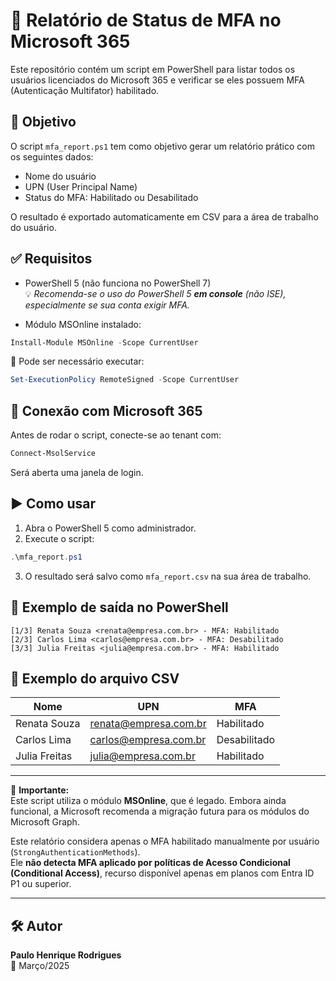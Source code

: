 # 🔐 Relatório de Status de MFA no Microsoft 365

Este repositório contém um script em PowerShell para listar todos os usuários licenciados do Microsoft 365 e verificar se eles possuem MFA (Autenticação Multifator) habilitado.

## 📄 Objetivo

O script `mfa_report.ps1` tem como objetivo gerar um relatório prático com os seguintes dados:

- Nome do usuário
- UPN (User Principal Name)
- Status do MFA: Habilitado ou Desabilitado

O resultado é exportado automaticamente em CSV para a área de trabalho do usuário.

## ✅ Requisitos

- PowerShell 5 (não funciona no PowerShell 7)  
  💡 *Recomenda-se o uso do PowerShell 5 **em console** (não ISE), especialmente se sua conta exigir MFA.*

- Módulo MSOnline instalado:

```powershell
Install-Module MSOnline -Scope CurrentUser
```

📌 Pode ser necessário executar:

```powershell
Set-ExecutionPolicy RemoteSigned -Scope CurrentUser
```

## 🔌 Conexão com Microsoft 365

Antes de rodar o script, conecte-se ao tenant com:

```powershell
Connect-MsolService
```

Será aberta uma janela de login.

## ▶️ Como usar

1. Abra o PowerShell 5 como administrador.
2. Execute o script:

```powershell
.\mfa_report.ps1
```

3. O resultado será salvo como `mfa_report.csv` na sua área de trabalho.

## 🧪 Exemplo de saída no PowerShell

```
[1/3] Renata Souza <renata@empresa.com.br> - MFA: Habilitado
[2/3] Carlos Lima <carlos@empresa.com.br> - MFA: Desabilitado
[3/3] Julia Freitas <julia@empresa.com.br> - MFA: Habilitado
```

## 📁 Exemplo do arquivo CSV

| Nome         | UPN                    | MFA         |
|--------------|------------------------|-------------|
| Renata Souza | renata@empresa.com.br  | Habilitado  |
| Carlos Lima  | carlos@empresa.com.br  | Desabilitado|
| Julia Freitas| julia@empresa.com.br   | Habilitado  |

---

🚨 **Importante:**  
Este script utiliza o módulo **MSOnline**, que é legado. Embora ainda funcional, a Microsoft recomenda a migração futura para os módulos do Microsoft Graph.

Este relatório considera apenas o MFA habilitado manualmente por usuário (`StrongAuthenticationMethods`).  
Ele **não detecta MFA aplicado por políticas de Acesso Condicional (Conditional Access)**, recurso disponível apenas em planos com Entra ID P1 ou superior.

---

## 🛠️ Autor

**Paulo Henrique Rodrigues**  
📅 Março/2025

